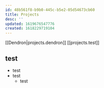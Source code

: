 ```yaml
---
id: 48b561f8-b9b0-445c-b5e2-05d54673cb60
title: Projects
desc: ''
updated: 1619676547776
created: 1618229719104
---
```


[[Dendron|projects.dendron]]
[[projects.test]]

## test

* test
* test
  * test

